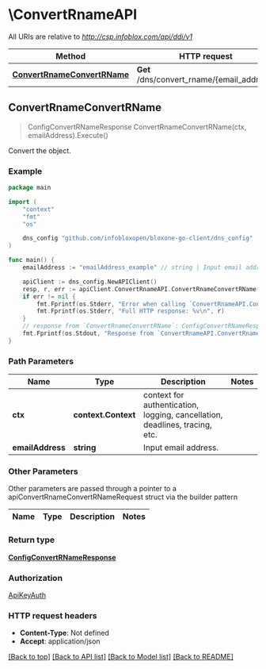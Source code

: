 # \ConvertRnameAPI

All URIs are relative to *http://csp.infoblox.com/api/ddi/v1*

Method | HTTP request | Description
------------- | ------------- | -------------
[**ConvertRnameConvertRName**](ConvertRnameAPI.md#ConvertRnameConvertRName) | **Get** /dns/convert_rname/{email_address} | Convert the object.



## ConvertRnameConvertRName

> ConfigConvertRNameResponse ConvertRnameConvertRName(ctx, emailAddress).Execute()

Convert the object.



### Example

```go
package main

import (
	"context"
	"fmt"
	"os"

	dns_config "github.com/infobloxopen/bloxone-go-client/dns_config"
)

func main() {
	emailAddress := "emailAddress_example" // string | Input email address.

	apiClient := dns_config.NewAPIClient()
	resp, r, err := apiClient.ConvertRnameAPI.ConvertRnameConvertRName(context.Background(), emailAddress).Execute()
	if err != nil {
		fmt.Fprintf(os.Stderr, "Error when calling `ConvertRnameAPI.ConvertRnameConvertRName``: %v\n", err)
		fmt.Fprintf(os.Stderr, "Full HTTP response: %v\n", r)
	}
	// response from `ConvertRnameConvertRName`: ConfigConvertRNameResponse
	fmt.Fprintf(os.Stdout, "Response from `ConvertRnameAPI.ConvertRnameConvertRName`: %v\n", resp)
}
```

### Path Parameters


Name | Type | Description  | Notes
------------- | ------------- | ------------- | -------------
**ctx** | **context.Context** | context for authentication, logging, cancellation, deadlines, tracing, etc.
**emailAddress** | **string** | Input email address. | 

### Other Parameters

Other parameters are passed through a pointer to a apiConvertRnameConvertRNameRequest struct via the builder pattern


Name | Type | Description  | Notes
------------- | ------------- | ------------- | -------------


### Return type

[**ConfigConvertRNameResponse**](ConfigConvertRNameResponse.md)

### Authorization

[ApiKeyAuth](../README.md#ApiKeyAuth)

### HTTP request headers

- **Content-Type**: Not defined
- **Accept**: application/json

[[Back to top]](#) [[Back to API list]](../README.md#documentation-for-api-endpoints)
[[Back to Model list]](../README.md#documentation-for-models)
[[Back to README]](../README.md)

